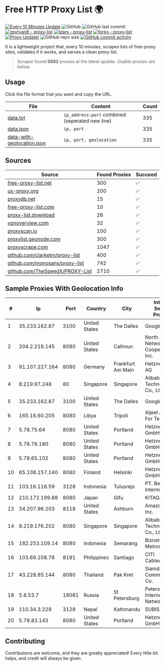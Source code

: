 
# Free HTTP Proxy List 🌍

[![Every 10 Minutes Update](https://github.com/mertguvencli/http-proxy-list/actions/workflows/main.yml/badge.svg?branch=main)](https://github.com/mertguvencli/http-proxy-list/actions/workflows/main.yml)
![GitHub](https://img.shields.io/github/license/mertguvencli/http-proxy-list)
![GitHub last commit](https://img.shields.io/github/last-commit/mertguvencli/http-proxy-list)
[![zevtyardt - proxy-list](https://img.shields.io/static/v1?label=zevtyardt&message=proxy-list&color=blue&logo=github)](https://github.com/zevtyardt/proxy-list "Go to GitHub repo")
[![stars - proxy-list](https://img.shields.io/github/stars/zevtyardt/proxy-list?style=social)](https://github.com/zevtyardt/proxy-list)
[![forks - proxy-list](https://img.shields.io/github/forks/zevtyardt/proxy-list?style=social)](https://github.com/zevtyardt/proxy-list)
[![Proxy Updater](https://github.com/zevtyardt/proxy-list/workflows/Proxy%20Updater/badge.svg)](https://github.com/zevtyardt/proxy-list/actions?query=workflow:"Proxy+Updater")
![GitHub repo size](https://img.shields.io/github/repo-size/zevtyardt/proxy-list)
[![GitHub commit activity](https://img.shields.io/github/commit-activity/m/zevtyardt/proxy-list?logo=commits)](https://github.com/zevtyardt/proxy-list/commits/main)

It is a lightweight project that, every 10 minutes, scrapes lots of free-proxy sites, validates if it works, and serves a clean proxy list.

> Scraper found **5882** proxies at the latest update. Usable proxies are below.

## Usage

Click the file format that you want and copy the URL.

|File|Content|Count|
|----|-------|-----|
|[data.txt](https://raw.githubusercontent.com/mertguvencli/http-proxy-list/main/proxy-list/data.txt)|`ip_address:port` combined (seperated new line)|335|
|[data.json](https://raw.githubusercontent.com/mertguvencli/http-proxy-list/main/proxy-list/data.json)|`ip, port`|335|
|[data-with-geolocation.json](https://raw.githubusercontent.com/mertguvencli/http-proxy-list/main/proxy-list/data-with-geolocation.json)|`ip, port, geolocation`|335|

## Sources

|Source|Found Proxies|Succeed|
|------|-------------|-------|
|[free-proxy-list.net](https://free-proxy-list.net)|300|✅|
|[us-proxy.org](https://www.us-proxy.org)|200|✅|
|[proxydb.net](http://proxydb.net)|15|✅|
|[free-proxy-list.com](https://free-proxy-list.com/?page=&port=&type%5B%5D=http&type%5B%5D=https&up_time=0&search=Search)|10|✅|
|[proxy-list.download](https://www.proxy-list.download/HTTP)|26|✅|
|[vpnoverview.com](https://vpnoverview.com/privacy/anonymous-browsing/free-proxy-servers)|32|✅|
|[proxyscan.io](https://www.proxyscan.io)|100|✅|
|[proxylist.geonode.com](https://proxylist.geonode.com/api/proxy-list?limit=300&page=1&sort_by=lastChecked&sort_type=desc&protocols=http,https)|300|✅|
|[proxyscrape.com](https://api.proxyscrape.com/v2/?request=displayproxies&protocol=http&timeout=10000&country=all&ssl=all&anonymity=all)|1047|✅|
|[github.com/clarketm/proxy-list](https://raw.githubusercontent.com/clarketm/proxy-list/master/proxy-list-raw.txt)|400|✅|
|[github.com/monosans/proxy-list](https://raw.githubusercontent.com/monosans/proxy-list/main/proxies/http.txt)|742|✅|
|[github.com/TheSpeedX/PROXY-List](https://raw.githubusercontent.com/TheSpeedX/PROXY-List/master/http.txt)|2710|✅|


## Sample Proxies With Geolocation Info

|#|Ip|Port|Country|City|Internet Service Provider|
|-|--|----|-------|----|-------------------------|
|1|35.233.162.87|3100|United States|The Dalles|Google LLC|
|2|204.2.218.145|8080|United States|Calhoun|North Georgia Network Cooperative, Inc.|
|3|91.107.227.164|8080|Germany|Frankfurt Am Main|Hetzner Online AG|
|4|8.219.97.248|80|Singapore|Singapore|Alibaba (US) Technology Co., Ltd.|
|5|35.233.162.87|3100|United States|The Dalles|Google LLC|
|6|165.16.60.205|8080|Libya|Tripoli|Aljeel Aljadeed For Technology|
|7|5.78.75.64|8080|United States|Portland|Hetzner Online GmbH|
|8|5.78.78.180|8080|United States|Portland|Hetzner Online GmbH|
|9|5.78.65.102|8080|United States|Portland|Hetzner Online GmbH|
|10|65.108.157.140|8080|Finland|Helsinki|Hetzner Online GmbH|
|11|103.16.116.59|3128|Indonesia|Tulusrejo|PT. Beon Intermedia|
|12|210.172.199.88|8080|Japan|Gifu|KITAGATA|
|13|34.207.96.203|8118|United States|Ashburn|Amazon.com, Inc.|
|14|8.219.176.202|8080|Singapore|Singapore|Alibaba (US) Technology Co., Ltd.|
|15|182.253.109.14|8080|Indonesia|Semarang|Biznet Metronet|
|16|103.69.108.78|8191|Philippines|Santiago|CITI Cableworld Inc.|
|17|43.228.85.144|8080|Thailand|Pak Kret|Siamdata Communication Co.|
|18|5.8.53.7|18081|Russia|St Petersburg|Petersburg Internet Network ltd|
|19|110.34.3.229|3128|Nepal|Kathmandu|SUBISU C7|
|20|5.78.83.143|8080|United States|Portland|Hetzner Online GmbH|



## Contributing

Contributions are welcome, and they are greatly appreciated! Every
little bit helps, and credit will always be given.

